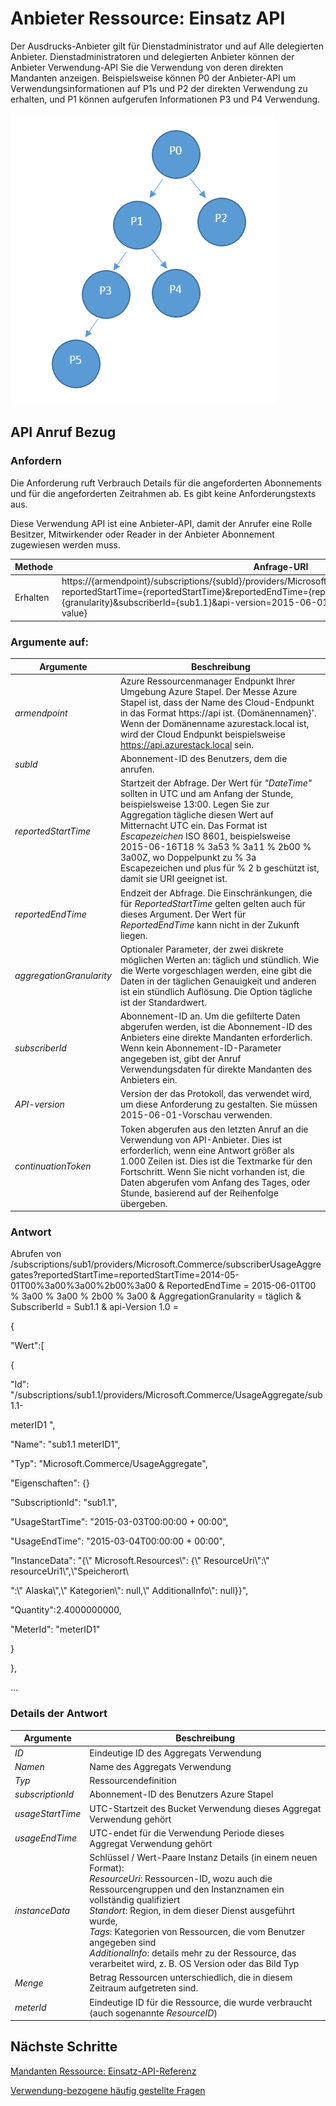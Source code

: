 <properties
    pageTitle="Anbieter Ressource: Einsatz API | Microsoft Azure"
    description="Referenz für Ressource: Einsatz API, die Verwendungsinformationen Azure Stapel abrufen."
    services="azure-stack"
    documentationCenter=""
    authors="AlfredoPizzirani"
    manager="byronr"
    editor=""/>

<tags
    ms.service="azure-stack"
    ms.workload="na"
    ms.tgt_pltfrm="na"
    ms.devlang="na"
    ms.topic="article"
    ms.date="10/18/2016"
    ms.author="alfredop"/>

# <a name="provider-resource-usage-api"></a>Anbieter Ressource: Einsatz API

Der Ausdrucks-Anbieter gilt für Dienstadministrator und auf Alle delegierten Anbieter. Dienstadministratoren und delegierten Anbieter können der Anbieter Verwendung-API Sie die Verwendung von deren direkten Mandanten anzeigen. Beispielsweise können P0 der Anbieter-API um Verwendungsinformationen auf P1s und P2 der direkten Verwendung zu erhalten, und P1 können aufgerufen Informationen P3 und P4 Verwendung.

![Konzeptionelle Modell der Anbieterhierarchie](media/azure-stack-provider-resource-api/image1.png)


## <a name="api-call-reference"></a>API Anruf Bezug

### <a name="request"></a>Anfordern

Die Anforderung ruft Verbrauch Details für die angeforderten Abonnements und für die angeforderten Zeitrahmen ab. Es gibt keine Anforderungstexts aus.

Diese Verwendung API ist eine Anbieter-API, damit der Anrufer eine Rolle Besitzer, Mitwirkender oder Reader in der Anbieter Abonnement zugewiesen werden muss.

| **Methode**  | **Anfrage-URI** |
| ------------ | ------------------------------------------------------------------------------------------------------------------------------------------------------------------------------------------------------------------------------------------------------------------------------------------------------ |
|  Erhalten        | https://{armendpoint}/subscriptions/{subId}/providers/Microsoft.Commerce/subscriberUsageAggregates?reportedStartTime={reportedStartTime}&reportedEndTime={reportedEndTime}&aggregationGranularity={granularity}&subscriberId={sub1.1}&api-version=2015-06-01-preview&continuationToken={token-value} |

### <a name="arguments"></a>Argumente auf:

| **Argumente**              | **Beschreibung** |
| -------------------------- | --------------------------------------------------------------------------------------------------------------------------------------------------------------------------------------------------------------------------------------------------------------------------------------------------------------------------------------------------------- |
| *armendpoint*             | Azure Ressourcenmanager Endpunkt Ihrer Umgebung Azure Stapel. Der Messe Azure Stapel ist, dass der Name des Cloud-Endpunkt in das Format https://api ist. {Domänennamen}'. Wenn der Domänenname azurestack.local ist, wird der Cloud Endpunkt beispielsweise https://api.azurestack.local sein. |
| *subId*                   | Abonnement-ID des Benutzers, dem die anrufen. |
| *reportedStartTime*       | Startzeit der Abfrage. Der Wert für *"DateTime"* sollten in UTC und am Anfang der Stunde, beispielsweise 13:00. Legen Sie zur Aggregation tägliche diesen Wert auf Mitternacht UTC ein. Das Format ist *Escapezeichen* ISO 8601, beispielsweise 2015-06-16T18 % 3a53 % 3a11 % 2b00 % 3a00Z, wo Doppelpunkt zu % 3a Escapezeichen und plus für % 2 b geschützt ist, damit sie URI geeignet ist. |
| *reportedEndTime*         | Endzeit der Abfrage. Die Einschränkungen, die für *ReportedStartTime* gelten gelten auch für dieses Argument. Der Wert für *ReportedEndTime* kann nicht in der Zukunft liegen. |
| *aggregationGranularity*  | Optionaler Parameter, der zwei diskrete möglichen Werten an: täglich und stündlich. Wie die Werte vorgeschlagen werden, eine gibt die Daten in der täglichen Genauigkeit und anderen ist ein stündlich Auflösung. Die Option tägliche ist der Standardwert. |
| *subscriberId*            | Abonnement-ID an. Um die gefilterte Daten abgerufen werden, ist die Abonnement-ID des Anbieters eine direkte Mandanten erforderlich. Wenn kein Abonnement-ID-Parameter angegeben ist, gibt der Anruf Verwendungsdaten für direkte Mandanten des Anbieters ein. |
| *API-version*             | Version der das Protokoll, das verwendet wird, um diese Anforderung zu gestalten. Sie müssen 2015-06-01-Vorschau verwenden. |
| *continuationToken*       | Token abgerufen aus den letzten Anruf an die Verwendung von API-Anbieter. Dies ist erforderlich, wenn eine Antwort größer als 1.000 Zeilen ist. Dies ist die Textmarke für den Fortschritt. Wenn Sie nicht vorhanden ist, die Daten abgerufen vom Anfang des Tages, oder Stunde, basierend auf der Reihenfolge übergeben. |



### <a name="response"></a>Antwort

Abrufen von /subscriptions/sub1/providers/Microsoft.Commerce/subscriberUsageAggregates?reportedStartTime=reportedStartTime=2014-05-01T00%3a00%3a00%2b00%3a00 & ReportedEndTime = 2015-06-01T00 % 3a00 % 3a00 % 2b00 % 3a00 & AggregationGranularity = täglich & SubscriberId = Sub1.1 & api-Version 1.0 =

{

"Wert":\[

{

"Id": "/subscriptions/sub1.1/providers/Microsoft.Commerce/UsageAggregate/sub1.1-

meterID1 ",

"Name": "sub1.1 meterID1",

"Typ": "Microsoft.Commerce/UsageAggregate",

"Eigenschaften": {}

"SubscriptionId": "sub1.1",

"UsageStartTime": "2015-03-03T00:00:00 + 00:00",

"UsageEndTime": "2015-03-04T00:00:00 + 00:00",

"InstanceData": "{\\" Microsoft.Resources\\": {\\" ResourceUri\\":\\" resourceUri1\\",\\"Speicherort\\

":\\" Alaska\\",\\" Kategorien\\": null,\\" AdditionalInfo\\": null}}",

"Quantity":2.4000000000,

"MeterId": "meterID1"

}

},

…

### <a name="response-details"></a>Details der Antwort


| **Argumente**       | **Beschreibung**
| ------------------ | ------------------------------------------------------------------------------------------------------------- |
| *ID*               | Eindeutige ID des Aggregats Verwendung
| *Namen*             | Name des Aggregats Verwendung
| *Typ*             | Ressourcendefinition
| *subscriptionId*   | Abonnement-ID des Benutzers Azure Stapel
| *usageStartTime*   | UTC-Startzeit des Bucket Verwendung dieses Aggregat Verwendung gehört
| *usageEndTime*     | UTC-endet für die Verwendung Periode dieses Aggregat Verwendung gehört
| *instanceData*     | Schlüssel / Wert-Paare Instanz Details (in einem neuen Format):<br> *ResourceUri*: Ressourcen-ID, wozu auch die Ressourcengruppen und den Instanznamen ein vollständig qualifiziert <br> *Standort*: Region, in dem dieser Dienst ausgeführt wurde, <br> *Tags*: Kategorien von Ressourcen, die vom Benutzer angegeben sind <br> *AdditionalInfo*: details mehr zu der Ressource, das verarbeitet wird, z. B. OS Version oder das Bild Typ |
| *Menge*         | Betrag Ressourcen unterschiedlich, die in diesem Zeitraum aufgetreten sind. |
| *meterId*          | Eindeutige ID für die Ressource, die wurde verbraucht (auch sogenannte *ResourceID*) |

## <a name="next-steps"></a>Nächste Schritte

[Mandanten Ressource: Einsatz-API-Referenz](azure-stack-tenant-resource-usage-api.md)

[Verwendung-bezogene häufig gestellte Fragen](azure-stack-usage-related-faq.md)
